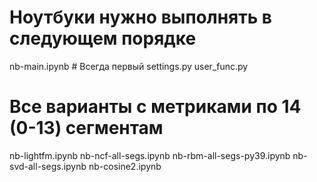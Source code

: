 # Ноутбуки нужно выполнять в следующем порядке
nb-main.ipynb # Всегда первый
settings.py
user_func.py

# Все варианты с метриками по 14 (0-13) сегментам
nb-lightfm.ipynb
nb-ncf-all-segs.ipynb
nb-rbm-all-segs-py39.ipynb
nb-svd-all-segs.ipynb
nb-cosine2.ipynb
